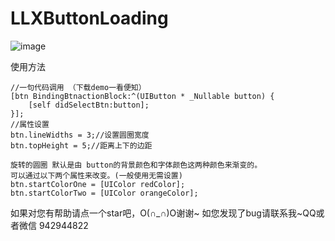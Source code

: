 # LLXButtonLoading
![image](https://github.com/lilinxuan/LLXButtonLoading/blob/master/loading.gif)

使用方法

    //一句代码调用 （下载demo一看便知）
    [btn BindingBtnactionBlock:^(UIButton * _Nullable button) {
        [self didSelectBtn:button];
    }];
    //属性设置
    btn.lineWidths = 3;//设置圆圈宽度
    btn.topHeight = 5;//距离上下的边距
    
    旋转的圆圈 默认是由 button的背景颜色和字体颜色这两种颜色来渐变的。
    可以通过以下两个属性来改变。(一般使用无需设置)
    btn.startColorOne = [UIColor redColor];
    btn.startColorTwo = [UIColor orangeColor];

如果对您有帮助请点一个star吧，O(∩_∩)O谢谢~
如您发现了bug请联系我~QQ或者微信 942944822
